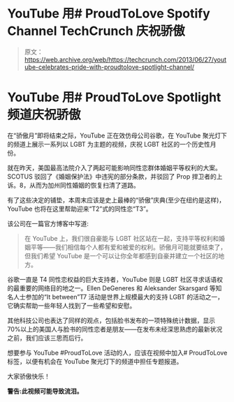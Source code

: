 # YouTube 用# ProudToLove Spotify Channel TechCrunch 庆祝骄傲

> 原文：<https://web.archive.org/web/https://techcrunch.com/2013/06/27/youtube-celebrates-pride-with-proudtolove-spotlight-channel/>

# YouTube 用# ProudToLove Spotlight 频道庆祝骄傲

在“骄傲月”即将结束之际，YouTube 正在效仿母公司谷歌，在 YouTube 聚光灯下的频道上展示一系列以 LGBT 为主题的视频，庆祝 LGBT 社区的一个历史性月份。

就在昨天，美国最高法院介入了两起可能影响同性恋群体婚姻平等权利的大案。SCOTUS 驳回了《婚姻保护法》中违宪的部分条款，并驳回了 Prop 捍卫者的上诉。8，从而为加州同性婚姻的恢复扫清了道路。

有了这些决定的铺垫，本周末应该是史上最棒的“骄傲”庆典(至少在纽约是这样)，YouTube 也将在这里帮助迎来“T2”式的同性恋“T3”。

该公司在一篇官方博客中写道:

> 在 YouTube 上，我们很自豪能与 LGBT 社区站在一起，支持平等权利和婚姻平等——我们相信每个人都有爱和被爱的权利。骄傲月可能就要结束了，但我们希望 YouTube 是一个可以让你全年都感到自豪并建立一个社区的地方。

谷歌一直是 T4 同性恋权益的巨大支持者，YouTube 则是 LGBT 社区寻求话语权的最重要的网络目的地之一。Ellen DeGeneres 和 Aleksander Skarsgard 等知名人士参加的“It between”T7 活动是世界上规模最大的支持 LGBT 的活动之一，它确实帮助一些年轻人找到了一些希望和安慰。

其他科技公司也表达了同样的观点，包括脸书发布的一项特殊统计数据，显示 70%以上的美国人与脸书的同性恋者是朋友——在发布未经深思熟虑的最新状况之前，我们应该三思而后行。

想要参与 YouTube #ProudToLove 活动的人，应该在视频中加入# ProudToLove 标签，以便有机会在 YouTube 聚光灯下的频道中担任专题报道。

大家骄傲快乐！

**警告:此视频可能导致流泪。**